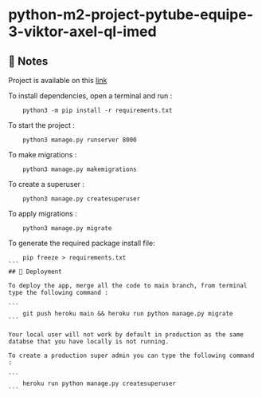 # python-m2-project-pytube-equipe-3-viktor-axel-ql-imed

## 📝 Notes


Project is available on this <a href="https://pytube-backend.herokuapp.com/admin/login/?next=/admin/" target="_blank">link</a>

To install dependencies, open a terminal and run :

```
    python3 -m pip install -r requirements.txt
```

To start the project :

```
    python3 manage.py runserver 8000
```

To make migrations :

```
    python3 manage.py makemigrations
```

To create a superuser :

```
    python3 manage.py createsuperuser
```

To apply migrations :

```
    python3 manage.py migrate
```

To generate the required package install file:

````
    pip freeze > requirements.txt
```
## 🚀 Deployment

To deploy the app, merge all the code to main branch, from terminal type the following command :

```
    git push heroku main && heroku run python manage.py migrate
```

Your local user will not work by default in production as the same databse that you have locally is not running.

To create a production super admin you can type the following command : 

```
    heroku run python manage.py createsuperuser
```


